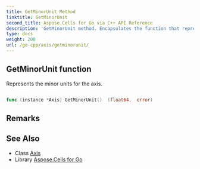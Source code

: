 ```yaml
---
title: GetMinorUnit Method 
linktitle: GetMinorUnit
second_title: Aspose.Cells for Go via C++ API Reference
description: 'GetMinorUnit method. Encapsulates the function that represents getminorunit in Go.'
type: docs
weight: 200
url: /go-cpp/axis/getminorunit/
---
```


## GetMinorUnit function

Represents the minor units for the axis.

```go

func (instance *Axis) GetMinorUnit()  (float64,  error) 

```

## Remarks


## See Also

* Class [Axis](../)
* Library [Aspose.Cells for Go](../../)
